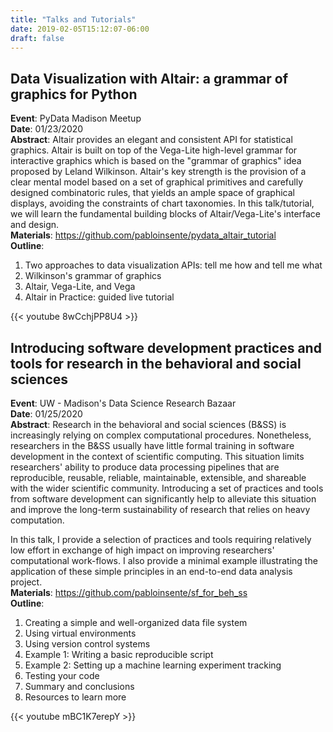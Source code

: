 ```yaml
---
title: "Talks and Tutorials"
date: 2019-02-05T15:12:07-06:00
draft: false
---
```


## Data Visualization with Altair: a grammar of graphics for Python
**Event**: PyData Madison Meetup  
**Date**: 01/23/2020  
**Abstract**: Altair provides an elegant and consistent API for statistical graphics. Altair is built on top of the Vega-Lite high-level grammar for interactive graphics which is based on the "grammar of graphics" idea proposed by Leland Wilkinson. Altair's key strength is the provision of a clear mental model based on a set of graphical primitives and carefully designed combinatoric rules, that yields an ample space of graphical displays, avoiding the constraints of chart taxonomies. In this talk/tutorial, we will learn the fundamental building blocks of Altair/Vega-Lite's interface and design.  
**Materials**: https://github.com/pabloinsente/pydata_altair_tutorial  
**Outline**:  
1. Two approaches to data visualization APIs: tell me how and tell me what  
2. Wilkinson's grammar of graphics  
3. Altair, Vega-Lite, and Vega  
4. Altair in Practice: guided live tutorial    

{{< youtube 8wCchjPP8U4 >}}


## Introducing software development practices and tools for research in the behavioral and social sciences

**Event**: UW - Madison's Data Science Research Bazaar   
**Date**: 01/25/2020    
**Abstract**: Research in the behavioral and social sciences (B&SS) is increasingly relying on complex computational procedures. Nonetheless, researchers in the B&SS usually have little formal training in software development in the context of scientific computing. This situation limits researchers' ability to produce data processing pipelines that are reproducible, reusable, reliable, maintainable, extensible, and shareable with the wider scientific community. Introducing a set of practices and tools from software development can significantly help to alleviate this situation and improve the long-term sustainability of research that relies on heavy computation.

In this talk, I provide a selection of practices and tools requiring relatively low effort in exchange of high impact on improving researchers' computational work-flows. I also provide a minimal example illustrating the application of these simple principles in an end-to-end data analysis project.  
**Materials**: https://github.com/pabloinsente/sf_for_beh_ss  
**Outline**:  
1. Creating a simple and well-organized data file system  
2. Using virtual environments  
3. Using version control systems  
4. Example 1: Writing a basic reproducible script  
5. Example 2: Setting up a machine learning experiment tracking  
6. Testing your code  
7. Summary and conclusions  
8. Resources to learn more  

{{< youtube mBC1K7erepY >}}
